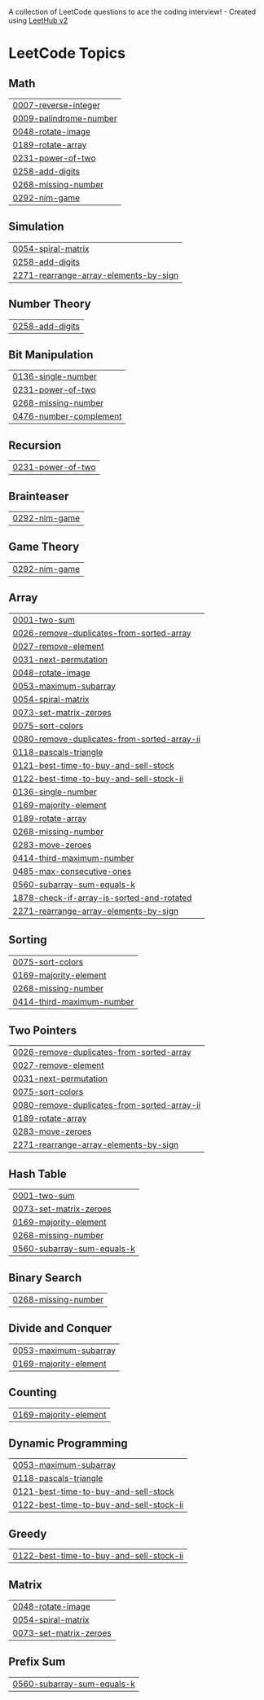 A collection of LeetCode questions to ace the coding interview! - Created using [LeetHub v2](https://github.com/arunbhardwaj/LeetHub-2.0)
<!---LeetCode Topics Start-->
# LeetCode Topics
## Math
|  |
| ------- |
| [0007-reverse-integer](https://github.com/ashutoshpandey18/DSA-daily/tree/master/0007-reverse-integer) |
| [0009-palindrome-number](https://github.com/ashutoshpandey18/DSA-daily/tree/master/0009-palindrome-number) |
| [0048-rotate-image](https://github.com/ashutoshpandey18/DSA-daily/tree/master/0048-rotate-image) |
| [0189-rotate-array](https://github.com/ashutoshpandey18/DSA-daily/tree/master/0189-rotate-array) |
| [0231-power-of-two](https://github.com/ashutoshpandey18/DSA-daily/tree/master/0231-power-of-two) |
| [0258-add-digits](https://github.com/ashutoshpandey18/DSA-daily/tree/master/0258-add-digits) |
| [0268-missing-number](https://github.com/ashutoshpandey18/DSA-daily/tree/master/0268-missing-number) |
| [0292-nim-game](https://github.com/ashutoshpandey18/DSA-daily/tree/master/0292-nim-game) |
## Simulation
|  |
| ------- |
| [0054-spiral-matrix](https://github.com/ashutoshpandey18/DSA-daily/tree/master/0054-spiral-matrix) |
| [0258-add-digits](https://github.com/ashutoshpandey18/DSA-daily/tree/master/0258-add-digits) |
| [2271-rearrange-array-elements-by-sign](https://github.com/ashutoshpandey18/DSA-daily/tree/master/2271-rearrange-array-elements-by-sign) |
## Number Theory
|  |
| ------- |
| [0258-add-digits](https://github.com/ashutoshpandey18/DSA-daily/tree/master/0258-add-digits) |
## Bit Manipulation
|  |
| ------- |
| [0136-single-number](https://github.com/ashutoshpandey18/DSA-daily/tree/master/0136-single-number) |
| [0231-power-of-two](https://github.com/ashutoshpandey18/DSA-daily/tree/master/0231-power-of-two) |
| [0268-missing-number](https://github.com/ashutoshpandey18/DSA-daily/tree/master/0268-missing-number) |
| [0476-number-complement](https://github.com/ashutoshpandey18/DSA-daily/tree/master/0476-number-complement) |
## Recursion
|  |
| ------- |
| [0231-power-of-two](https://github.com/ashutoshpandey18/DSA-daily/tree/master/0231-power-of-two) |
## Brainteaser
|  |
| ------- |
| [0292-nim-game](https://github.com/ashutoshpandey18/DSA-daily/tree/master/0292-nim-game) |
## Game Theory
|  |
| ------- |
| [0292-nim-game](https://github.com/ashutoshpandey18/DSA-daily/tree/master/0292-nim-game) |
## Array
|  |
| ------- |
| [0001-two-sum](https://github.com/ashutoshpandey18/DSA-daily/tree/master/0001-two-sum) |
| [0026-remove-duplicates-from-sorted-array](https://github.com/ashutoshpandey18/DSA-daily/tree/master/0026-remove-duplicates-from-sorted-array) |
| [0027-remove-element](https://github.com/ashutoshpandey18/DSA-daily/tree/master/0027-remove-element) |
| [0031-next-permutation](https://github.com/ashutoshpandey18/DSA-daily/tree/master/0031-next-permutation) |
| [0048-rotate-image](https://github.com/ashutoshpandey18/DSA-daily/tree/master/0048-rotate-image) |
| [0053-maximum-subarray](https://github.com/ashutoshpandey18/DSA-daily/tree/master/0053-maximum-subarray) |
| [0054-spiral-matrix](https://github.com/ashutoshpandey18/DSA-daily/tree/master/0054-spiral-matrix) |
| [0073-set-matrix-zeroes](https://github.com/ashutoshpandey18/DSA-daily/tree/master/0073-set-matrix-zeroes) |
| [0075-sort-colors](https://github.com/ashutoshpandey18/DSA-daily/tree/master/0075-sort-colors) |
| [0080-remove-duplicates-from-sorted-array-ii](https://github.com/ashutoshpandey18/DSA-daily/tree/master/0080-remove-duplicates-from-sorted-array-ii) |
| [0118-pascals-triangle](https://github.com/ashutoshpandey18/DSA-daily/tree/master/0118-pascals-triangle) |
| [0121-best-time-to-buy-and-sell-stock](https://github.com/ashutoshpandey18/DSA-daily/tree/master/0121-best-time-to-buy-and-sell-stock) |
| [0122-best-time-to-buy-and-sell-stock-ii](https://github.com/ashutoshpandey18/DSA-daily/tree/master/0122-best-time-to-buy-and-sell-stock-ii) |
| [0136-single-number](https://github.com/ashutoshpandey18/DSA-daily/tree/master/0136-single-number) |
| [0169-majority-element](https://github.com/ashutoshpandey18/DSA-daily/tree/master/0169-majority-element) |
| [0189-rotate-array](https://github.com/ashutoshpandey18/DSA-daily/tree/master/0189-rotate-array) |
| [0268-missing-number](https://github.com/ashutoshpandey18/DSA-daily/tree/master/0268-missing-number) |
| [0283-move-zeroes](https://github.com/ashutoshpandey18/DSA-daily/tree/master/0283-move-zeroes) |
| [0414-third-maximum-number](https://github.com/ashutoshpandey18/DSA-daily/tree/master/0414-third-maximum-number) |
| [0485-max-consecutive-ones](https://github.com/ashutoshpandey18/DSA-daily/tree/master/0485-max-consecutive-ones) |
| [0560-subarray-sum-equals-k](https://github.com/ashutoshpandey18/DSA-daily/tree/master/0560-subarray-sum-equals-k) |
| [1878-check-if-array-is-sorted-and-rotated](https://github.com/ashutoshpandey18/DSA-daily/tree/master/1878-check-if-array-is-sorted-and-rotated) |
| [2271-rearrange-array-elements-by-sign](https://github.com/ashutoshpandey18/DSA-daily/tree/master/2271-rearrange-array-elements-by-sign) |
## Sorting
|  |
| ------- |
| [0075-sort-colors](https://github.com/ashutoshpandey18/DSA-daily/tree/master/0075-sort-colors) |
| [0169-majority-element](https://github.com/ashutoshpandey18/DSA-daily/tree/master/0169-majority-element) |
| [0268-missing-number](https://github.com/ashutoshpandey18/DSA-daily/tree/master/0268-missing-number) |
| [0414-third-maximum-number](https://github.com/ashutoshpandey18/DSA-daily/tree/master/0414-third-maximum-number) |
## Two Pointers
|  |
| ------- |
| [0026-remove-duplicates-from-sorted-array](https://github.com/ashutoshpandey18/DSA-daily/tree/master/0026-remove-duplicates-from-sorted-array) |
| [0027-remove-element](https://github.com/ashutoshpandey18/DSA-daily/tree/master/0027-remove-element) |
| [0031-next-permutation](https://github.com/ashutoshpandey18/DSA-daily/tree/master/0031-next-permutation) |
| [0075-sort-colors](https://github.com/ashutoshpandey18/DSA-daily/tree/master/0075-sort-colors) |
| [0080-remove-duplicates-from-sorted-array-ii](https://github.com/ashutoshpandey18/DSA-daily/tree/master/0080-remove-duplicates-from-sorted-array-ii) |
| [0189-rotate-array](https://github.com/ashutoshpandey18/DSA-daily/tree/master/0189-rotate-array) |
| [0283-move-zeroes](https://github.com/ashutoshpandey18/DSA-daily/tree/master/0283-move-zeroes) |
| [2271-rearrange-array-elements-by-sign](https://github.com/ashutoshpandey18/DSA-daily/tree/master/2271-rearrange-array-elements-by-sign) |
## Hash Table
|  |
| ------- |
| [0001-two-sum](https://github.com/ashutoshpandey18/DSA-daily/tree/master/0001-two-sum) |
| [0073-set-matrix-zeroes](https://github.com/ashutoshpandey18/DSA-daily/tree/master/0073-set-matrix-zeroes) |
| [0169-majority-element](https://github.com/ashutoshpandey18/DSA-daily/tree/master/0169-majority-element) |
| [0268-missing-number](https://github.com/ashutoshpandey18/DSA-daily/tree/master/0268-missing-number) |
| [0560-subarray-sum-equals-k](https://github.com/ashutoshpandey18/DSA-daily/tree/master/0560-subarray-sum-equals-k) |
## Binary Search
|  |
| ------- |
| [0268-missing-number](https://github.com/ashutoshpandey18/DSA-daily/tree/master/0268-missing-number) |
## Divide and Conquer
|  |
| ------- |
| [0053-maximum-subarray](https://github.com/ashutoshpandey18/DSA-daily/tree/master/0053-maximum-subarray) |
| [0169-majority-element](https://github.com/ashutoshpandey18/DSA-daily/tree/master/0169-majority-element) |
## Counting
|  |
| ------- |
| [0169-majority-element](https://github.com/ashutoshpandey18/DSA-daily/tree/master/0169-majority-element) |
## Dynamic Programming
|  |
| ------- |
| [0053-maximum-subarray](https://github.com/ashutoshpandey18/DSA-daily/tree/master/0053-maximum-subarray) |
| [0118-pascals-triangle](https://github.com/ashutoshpandey18/DSA-daily/tree/master/0118-pascals-triangle) |
| [0121-best-time-to-buy-and-sell-stock](https://github.com/ashutoshpandey18/DSA-daily/tree/master/0121-best-time-to-buy-and-sell-stock) |
| [0122-best-time-to-buy-and-sell-stock-ii](https://github.com/ashutoshpandey18/DSA-daily/tree/master/0122-best-time-to-buy-and-sell-stock-ii) |
## Greedy
|  |
| ------- |
| [0122-best-time-to-buy-and-sell-stock-ii](https://github.com/ashutoshpandey18/DSA-daily/tree/master/0122-best-time-to-buy-and-sell-stock-ii) |
## Matrix
|  |
| ------- |
| [0048-rotate-image](https://github.com/ashutoshpandey18/DSA-daily/tree/master/0048-rotate-image) |
| [0054-spiral-matrix](https://github.com/ashutoshpandey18/DSA-daily/tree/master/0054-spiral-matrix) |
| [0073-set-matrix-zeroes](https://github.com/ashutoshpandey18/DSA-daily/tree/master/0073-set-matrix-zeroes) |
## Prefix Sum
|  |
| ------- |
| [0560-subarray-sum-equals-k](https://github.com/ashutoshpandey18/DSA-daily/tree/master/0560-subarray-sum-equals-k) |
<!---LeetCode Topics End-->